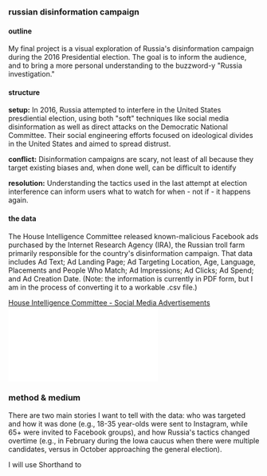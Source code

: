 ### russian disinformation campaign

#### outline
My final project is a visual exploration of Russia's disinformation campaign during the 2016 Presidential election. The goal is to inform the audience, and to bring a more personal understanding to the buzzword-y "Russia investigation."

#### structure
**setup:** In 2016, Russia attempted to interfere in the United States presdiential election, using both "soft" techniques like social media disinformation as well as direct attacks on the Democratic National Committee. Their social engineering efforts focused on ideological divides in the United States and aimed to spread distrust.

**conflict:** Disinformation campaigns are scary, not least of all because they target existing biases and, when done well, can be difficult to identify 

**resolution:** Understanding the tactics used in the last attempt at election interference can inform users what to watch for when - not if - it happens again.

#### the data
The House Intelligence Committee released known-malicious Facebook ads purchased by the Internet Research Agency (IRA), the Russian troll farm primarily responsible for the country's disinformation campaign. That data includes Ad Text; Ad Landing Page; Ad Targeting Location, Age, Language, Placements and People Who Match; Ad Impressions; Ad Clicks; Ad Spend; and Ad Creation Date. (Note: the information is currently in PDF form, but I am in the process of converting it to a workable .csv file.) 

[House Intelligence Committee - Social Media Advertisements](https://intelligence.house.gov/social-media-content/social-media-advertisements.htm)
![Sample Advertisement Data](/portfolio/P(1)0000015.pdf)
      

### method & medium
There are two main stories I want to tell with the data: who was targeted and how it was done (e.g., 18-35 year-olds were sent to Instagram, while 65+ were invited to Facebook groups), and how Russia's tactics changed overtime (e.g., in February during the Iowa caucus when there were multiple candidates, versus in October approaching the general election).

I will use Shorthand to 
